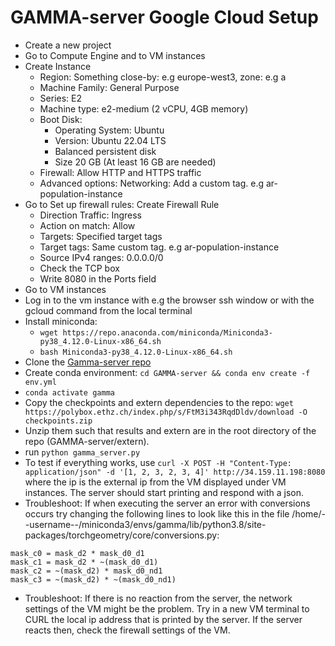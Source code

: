 # GAMMA-server Google Cloud Setup

- Create a new project
- Go to Compute Engine and to VM instances
- Create Instance
    - Region: Something close-by: e.g  europe-west3, zone: e.g a
    - Machine Family: General Purpose
    - Series: E2
    - Machine type: e2-medium (2 vCPU, 4GB memory)
    - Boot Disk:
        - Operating System: Ubuntu
        - Version: Ubuntu  22.04 LTS
        - Balanced persistent disk
        - Size 20 GB (At least 16 GB are needed)
    - Firewall: Allow HTTP and HTTPS traffic
    - Advanced options: Networking: Add a custom tag. e.g ar-population-instance
- Go to Set up firewall rules: Create Firewall Rule
    - Direction Traffic: Ingress
    - Action on match: Allow
    - Targets: Specified target tags
    - Target tags: Same custom tag. e.g ar-population-instance
    - Source IPv4 ranges: 0.0.0.0/0
    - Check the TCP box
    - Write 8080 in the Ports field
- Go to VM instances
- Log in to the vm instance with e.g the browser ssh window or with the gcloud command from the local terminal
- Install miniconda:
    - ```wget https://repo.anaconda.com/miniconda/Miniconda3-py38_4.12.0-Linux-x86_64.sh```
    - ```bash Miniconda3-py38_4.12.0-Linux-x86_64.sh```
- Clone the [Gamma-server repo](https://github.com/boelukas/GAMMA-server)
- Create conda environment: ```cd GAMMA-server && conda env create -f env.yml```
- ```conda activate gamma```
- Copy the checkpoints and extern dependencies to the repo: ```wget https://polybox.ethz.ch/index.php/s/FtM3i343RqdDldv/download -O checkpoints.zip```
- Unzip them such that results and extern are in the root directory of the repo (GAMMA-server/extern).
- run ```python gamma_server.py```
- To test if everything works, use ```curl -X POST -H "Content-Type: application/json" -d '[1, 2, 3, 2, 3, 4]' http://34.159.11.198:8080``` where the ip is the external ip from the VM displayed under VM instances. The server should start printing and respond with a json.
- Troubleshoot: If when executing the server an error with conversions occurs try changing the following lines to look like this in the file /home/--username--/miniconda3/envs/gamma/lib/python3.8/site-packages/torchgeometry/core/conversions.py:
```
mask_c0 = mask_d2 * mask_d0_d1
mask_c1 = mask_d2 * ~(mask_d0_d1)
mask_c2 = ~(mask_d2) * mask_d0_nd1
mask_c3 = ~(mask_d2) * ~(mask_d0_nd1)
```
- Troubleshoot: If there is no reaction from the server, the network settings of the VM might be the problem. Try in a new VM terminal to CURL the local ip address that is printed by the server. If the server reacts then, check the firewall settings of the VM.